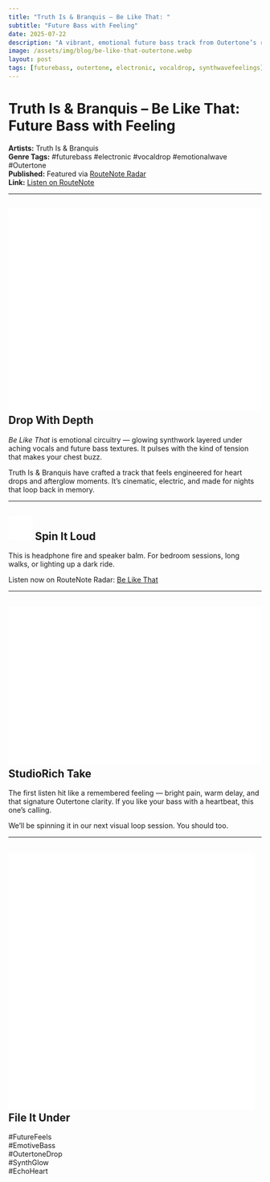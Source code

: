 ```yaml
---
title: "Truth Is & Branquis – Be Like That: "
subtitle: "Future Bass with Feeling"
date: 2025-07-22
description: "A vibrant, emotional future bass track from Outertone’s rising stars Truth Is & Branquis."
image: /assets/img/blog/be-like-that-outertone.webp
layout: post
tags: [futurebass, outertone, electronic, vocaldrop, synthwavefeelings]
---
```


# Truth Is & Branquis – Be Like That: Future Bass with Feeling

**Artists:** Truth Is & Branquis  
**Genre Tags:** #futurebass #electronic #vocaldrop #emotionalwave #Outertone  
**Published:** Featured via [RouteNote Radar](https://routenote.com/radar/truth-is-branquis-drop-be-like-that-a-future-bass-gem-on-outertone/)  
**Link:** [Listen on RouteNote](https://routenote.com/radar/truth-is-branquis-drop-be-like-that-a-future-bass-gem-on-outertone/)

---

## <img src="/assets/ui/record.svg" alt="Record icon" class="icon-sm" /> Drop With Depth

_Be Like That_ is emotional circuitry — glowing synthwork layered under aching vocals and future bass textures. It pulses with the kind of tension that makes your chest buzz.

Truth Is & Branquis have crafted a track that feels engineered for heart drops and afterglow moments. It’s cinematic, electric, and made for nights that loop back in memory.

---

## <img src="/assets/ui/headphones.svg" alt="Headphones icon" class="icon-sm" /> Spin It Loud

This is headphone fire and speaker balm. For bedroom sessions, long walks, or lighting up a dark ride.

Listen now on RouteNote Radar: [Be Like That](https://routenote.com/radar/truth-is-branquis-drop-be-like-that-a-future-bass-gem-on-outertone/)

---

## <img src="/assets/ui/Eye.svg" alt="Eye icon" class="icon-sm" /> StudioRich Take

The first listen hit like a remembered feeling — bright pain, warm delay, and that signature Outertone clarity. If you like your bass with a heartbeat, this one’s calling.

We’ll be spinning it in our next visual loop session. You should too.

---

## <img src="/assets/ui/musicnote.svg" alt="Music Note icon" class="icon-sm" /> File It Under

#FutureFeels  
#EmotiveBass  
#OutertoneDrop  
#SynthGlow  
#EchoHeart
